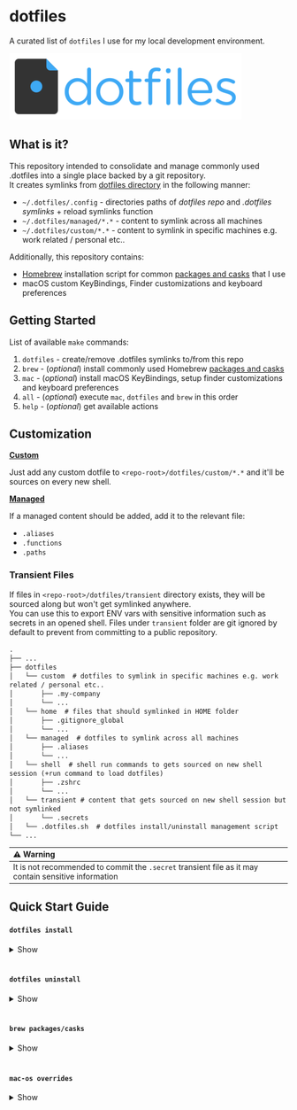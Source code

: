 # dotfiles
A curated list of `dotfiles` I use for my local development environment.

![dotfiles-logo-resized](docs/assets/logos/dotfiles-logo-resized.png)

## What is it?
This repository intended to consolidate and manage commonly used .dotfiles into a single place backed by a git repository.<br/>
It creates symlinks from [dotfiles directory](dotfiles) in the following manner:

- `~/.dotfiles/.config` - directories paths of *dotfiles repo* and *.dotfiles symlinks* + reload symlinks function
- `~/.dotfiles/managed/*.*` - content to symlink across all machines
- `~/.dotfiles/custom/*.*` - content to symlink in specific machines e.g. work related / personal etc..

Additionally, this repository contains:
- [Homebrew](https://github.com/Homebrew/brew) installation script for common [packages and casks](brew) that I use
- macOS custom KeyBindings, Finder customizations and keyboard preferences

## Getting Started

List of available `make` commands:

1. `dotfiles`   - create/remove .dotfiles symlinks to/from this repo
1. `brew` - (*optional*) install commonly used Homebrew [packages and casks](brew/brew.sh)
1. `mac`  - (*optional*) install macOS KeyBindings, setup finder customizations and keyboard preferences
1. `all` - (*optional*) execute `mac`, `dotfiles` and `brew` in this order
1. `help` - (*optional*) get available actions

## Customization

<u>**Custom**</u>

Just add any custom dotfile to `<repo-root>/dotfiles/custom/*.*` and it'll be sources on every new shell.

**<u>Managed</u>**

If a managed content should be added, add it to the relevant file:

- `.aliases`
- `.functions`
- `.paths`

### Transient Files
If files in `<repo-root>/dotfiles/transient` directory exists, they will be sourced along but won't get symlinked anywhere.<br/>
You can use this to export ENV vars with sensitive information such as secrets in an opened shell. Files under `transient` folder are git ignored by default to prevent from committing to a public repository.

    .
    ├── ...
    ├── dotfiles               
    │   └── custom  # dotfiles to symlink in specific machines e.g. work related / personal etc..
    │       ├── .my-company  
    │       └── ...
    │   └── home  # files that should symlinked in HOME folder
    │       ├── .gitignore_global       
    │       └── ...
    │   └── managed  # dotfiles to symlink across all machines
    │       ├── .aliases
    │       └── ...
    │   └── shell  # shell run commands to gets sourced on new shell session (+run command to load dotfiles)
    │       ├── .zshrc
    │       └── ...
    │   └── transient # content that gets sourced on new shell session but not symlinked
    │       └── .secrets       
    │   └── .dotfiles.sh  # dotfiles install/uninstall management script 
    └── ...

| :warning: Warning |
| :--------------------------------------- |
| It is not recommended to commit the `.secret` transient file as it may contain sensitive information |

## Quick Start Guide

#### `dotfiles install`

<details><summary>Show</summary>

![dotfiles-install](docs/assets/gifs/dotfiles-install.gif)
</details>
<br>

#### `dotfiles uninstall`

<details><summary>Show</summary>

![dotfiles-uninstall](docs/assets/gifs/dotfiles-uninstall.gif)
</details>
<br>

#### `brew packages/casks`

<details><summary>Show</summary>

![brew](docs/assets/gifs/brew.gif)
</details>
<br>

#### `mac-os overrides`

<details><summary>Show</summary>

![mac-os](docs/assets/gifs/mac-os.gif)
</details>
<br>

